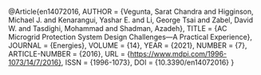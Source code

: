 
@Article{en14072016,
AUTHOR = {Vegunta, Sarat Chandra and Higginson, Michael J. and Kenarangui, Yashar E. and Li, George Tsai and Zabel, David W. and Tasdighi, Mohammad and Shadman, Azadeh},
TITLE = {AC Microgrid Protection System Design Challenges—A Practical Experience},
JOURNAL = {Energies},
VOLUME = {14},
YEAR = {2021},
NUMBER = {7},
ARTICLE-NUMBER = {2016},
URL = {https://www.mdpi.com/1996-1073/14/7/2016},
ISSN = {1996-1073},
DOI = {10.3390/en14072016}
}



